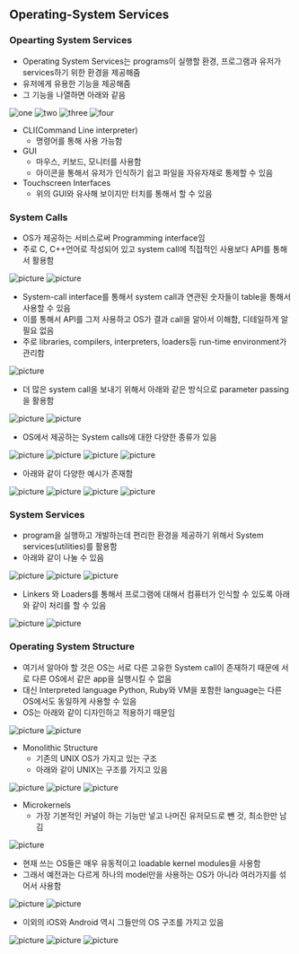 ## Operating-System Services

### Opearting System Services
- Operating System Services는 programs이 실행할 환경, 프로그램과 유저가 services하기 위한 환경을 제공해줌
- 유저에게 유용한 기능을 제공해줌
- 그 기능을 나열하면 아래와 같음

![one](/img/OS/OperatingSystem/one.png)
![two](/img/OS/OperatingSystem/two.png)
![three](/img/OS/OperatingSystem/three.png)
![four](/img/OS/OperatingSystem/four.png)

- CLI(Command Line interpreter)
	- 명령어를 통해 사용 가능함
- GUI
	- 마우스, 키보드, 모니터를 사용함
	- 아이콘을 통해서 유저가 인식하기 쉽고 파일을 자유자재로 통제할 수 있음
- Touchscreen Interfaces
	- 위의 GUI와 유사해 보이지만 터치를 통해서 할 수 있음

### System Calls
- OS가 제공하는 서비스로써 Programming interface임
- 주로 C, C++언어로 작성되어 있고 system call에 직접적인 사용보다 API를 통해서 활용함

![picture](/img/OS/OperatingSystem/five.png)
![picture](/img/OS/OperatingSystem/six.png)


- System-call interface를 통해서 system call과 연관된 숫자들이 table을 통해서 사용할 수 있음
- 이를 통해서 API를 그저 사용하고 OS가 결과 call을 알아서 이해함, 디테일하게 알 필요 없음 
- 주로 libraries, compilers, interpreters, loaders등 run-time environment가 관리함

![picture](/img/OS/OperatingSystem/seven.png)

- 더 많은 system call을 보내기 위해서 아래와 같은 방식으로 parameter passing을 활용함

![picture](/img/OS/OperatingSystem/eight.png)
![picture](/img/OS/OperatingSystem/nine.png)

- OS에서 제공하는 System calls에 대한 다양한 종류가 있음

![picture](/img/OS/OperatingSystem/ten.png)
![picture](/img/OS/OperatingSystem/eleven.png)
![picture](/img/OS/OperatingSystem/twelve.png)
![picture](/img/OS/OperatingSystem/thirteen.png)

- 아래와 같이 다양한 예시가 존재함

![picture](/img/OS/OperatingSystem/fourteen.png)
![picture](/img/OS/OperatingSystem/fifteen.png)
![picture](/img/OS/OperatingSystem/sixteen.png)
![picture](/img/OS/OperatingSystem/seventeen.png)

### System Services
- program을 실행하고 개발하는데 편리한 환경을 제공하기 위해서 System services(utilities)를 활용함
- 아래와 같이 나눌 수 있음

![picture](/img/OS/OperatingSystem/eighteen.png)
![picture](/img/OS/OperatingSystem/nineteen.png)
![picture](/img/OS/OperatingSystem/twenty.png)

- Linkers 와 Loaders를 통해서 프로그램에 대해서 컴퓨터가 인식할 수 있도록 아래와 같이 처리를 할 수 있음

![picture](/img/OS/OperatingSystem/twentyone.png)
![picture](/img/OS/OperatingSystem/twentytwo.png)

### Operating System Structure
- 여기서 알아야 할 것은 OS는 서로 다른 고유한 System call이 존재하기 때문에 서로 다른 OS에서 같은 app을 실행시킬 수 없음 
- 대신 Interpreted language Python, Ruby와 VM을 포함한 language는 다른 OS에서도 동일하게 사용할 수 있음
- OS는 아래와 같이 디자인하고 적용하기 때문임

![picture](/img/OS/OperatingSystem/twentythree.png)
![picture](/img/OS/OperatingSystem/twentyfour.png)

- Monolithic Structure
	- 기존의 UNIX OS가 가지고 있는 구조
	- 아래와 같이 UNIX는 구조를 가지고 있음

![picture](/img/OS/OperatingSystem/twentyfive.png)
![picture](/img/OS/OperatingSystem/twentysix.png)
![picture](/img/OS/OperatingSystem/twentyseven.png)

- Microkernels
	- 가장 기본적인 커널이 하는 기능만 넣고 나머진 유저모드로 뺀 것, 최소한만 남김

![picture](/img/OS/OperatingSystem/twentyeight.png)

- 현재 쓰는 OS들은 매우 유동적이고 loadable kernel modules을 사용함
- 그래서 예전과는 다르게 하나의 model만을 사용하는 OS가 아니라 여러가지를 섞어서 사용함

![picture](/img/OS/OperatingSystem/twentynine.png)
![picture](/img/OS/OperatingSystem/thirty.png)

- 이외의 iOS와 Android 역시 그들만의 OS 구조를 가지고 있음

![picture](/img/OS/OperatingSystem/thirtyone.png)
![picture](/img/OS/OperatingSystem/thirtytwo.png)
![picture](/img/OS/OperatingSystem/thirtythree.png)

